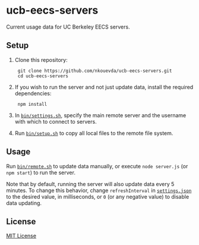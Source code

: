 # ucb-eecs-servers

Current usage data for UC Berkeley EECS servers.

## Setup

1. Clone this repository:

        git clone https://github.com/nkouevda/ucb-eecs-servers.git
        cd ucb-eecs-servers

2. If you wish to run the server and not just update data, install the required
   dependencies:

        npm install

3. In [`bin/settings.sh`](bin/settings.sh), specify the main remote server and
   the username with which to connect to servers.

4. Run [`bin/setup.sh`](bin/setup.sh) to copy all local files to the remote file
   system.

## Usage

Run [`bin/remote.sh`](bin/remote.sh) to update data manually, or execute `node
server.js` (or `npm start`) to run the server.

Note that by default, running the server will also update data every 5 minutes.
To change this behavior, change `refreshInterval` in
[`settings.json`](settings.json) to the desired value, in milliseconds, or `0`
(or any negative value) to disable data updating.

## License

[MIT License](LICENSE.txt)
